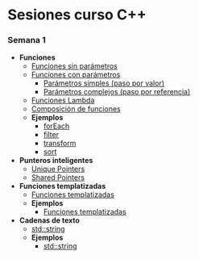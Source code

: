 # Sesiones curso C++

### Semana 1  
* **Funciones**
  * [Funciones sin parámetros](./temario/funciones/sinparams.md)
  * [Funciones con parámetros](./temario/funciones/conparams.md)
    * [Parámetros simples (paso por valor)](./temario/funciones/conparams.md)
    * [Parámetros complejos (paso por referencia)](./temario/funciones/conparams.md)
  * [Funciones Lambda](./temario/funciones/lambda.md)
  * [Composición de funciones](./temario/funciones/lambda.md)
  * **Ejemplos**
    * [forEach](./ejemplos/funciones/lambda/foreach/)
    * [filter](./ejemplos/funciones/composicion/filter/)
    * [transform](./ejemplos/funciones/composicion/transform/)
    * [sort](./ejemplos/funciones/composicion/sort/)  
* **Punteros inteligentes**
    * [Unique Pointers](./temario/smartpointers.md)
    * [Shared Pointers](./temario/smartpointersii.md)
* **Funciones templatizadas**
    * [Funciones templatizadas](temario/funcionestempl.md)
    * **Ejemplos**
      * [Funciones templatizadas](./ejemplos/funciones/composicion/sortWithTemplates/)
* **Cadenas de texto**
    * [std::string](./temario/datosstd/string.md)
    * **Ejemplos**
      * [std::string](./ejemplos/datosstd/string/)